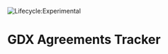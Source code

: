 ![Lifecycle:Experimental](https://img.shields.io/badge/Lifecycle-Experimental-339999)

# GDX Agreements Tracker

